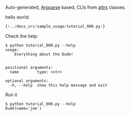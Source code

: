 Auto-generated, [Argparse](https://docs.python.org/3/library/argparse.html) based, 
CLIs from [attrs](https://www.attrs.org/en/stable/) classes.

hello world:
```Python 
{!../docs_src/sample_usage/tutorial_000.py!}
```

Check the help:
<div class="termy">

```console 
$ python tutorial_000.py --help
usage:
    Everything about the Dude!


positional arguments:
  name        type: <str>

optional arguments:
  -h, --help  show this help message and exit

```
</div>

Run it 
<div class="termy">

```console 
$ python tutorial_000.py --help
Dude(name='joe')
```
</div>

 